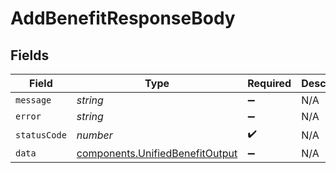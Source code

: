 # AddBenefitResponseBody


## Fields

| Field                                                                              | Type                                                                               | Required                                                                           | Description                                                                        |
| ---------------------------------------------------------------------------------- | ---------------------------------------------------------------------------------- | ---------------------------------------------------------------------------------- | ---------------------------------------------------------------------------------- |
| `message`                                                                          | *string*                                                                           | :heavy_minus_sign:                                                                 | N/A                                                                                |
| `error`                                                                            | *string*                                                                           | :heavy_minus_sign:                                                                 | N/A                                                                                |
| `statusCode`                                                                       | *number*                                                                           | :heavy_check_mark:                                                                 | N/A                                                                                |
| `data`                                                                             | [components.UnifiedBenefitOutput](../../models/components/unifiedbenefitoutput.md) | :heavy_minus_sign:                                                                 | N/A                                                                                |